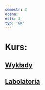 ```yaml
---
semestr: 3
ocena: 
ects: 3
typ: 'GK'
---
```


# Kurs:
## [Wykłady](/Notatki/Semestr%203/Języki%20programowania/Wykłady/Wykłady.md)
## [Labolatoria](/Notatki/Semestr%203/Języki%20programowania/Labolatoria/Labolatoria.md)